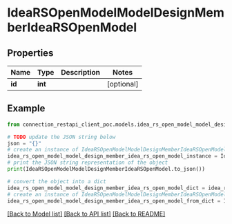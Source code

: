# IdeaRSOpenModelModelDesignMemberIdeaRSOpenModel


## Properties

Name | Type | Description | Notes
------------ | ------------- | ------------- | -------------
**id** | **int** |  | [optional] 

## Example

```python
from connection_restapi_client_poc.models.idea_rs_open_model_model_design_member_idea_rs_open_model import IdeaRSOpenModelModelDesignMemberIdeaRSOpenModel

# TODO update the JSON string below
json = "{}"
# create an instance of IdeaRSOpenModelModelDesignMemberIdeaRSOpenModel from a JSON string
idea_rs_open_model_model_design_member_idea_rs_open_model_instance = IdeaRSOpenModelModelDesignMemberIdeaRSOpenModel.from_json(json)
# print the JSON string representation of the object
print(IdeaRSOpenModelModelDesignMemberIdeaRSOpenModel.to_json())

# convert the object into a dict
idea_rs_open_model_model_design_member_idea_rs_open_model_dict = idea_rs_open_model_model_design_member_idea_rs_open_model_instance.to_dict()
# create an instance of IdeaRSOpenModelModelDesignMemberIdeaRSOpenModel from a dict
idea_rs_open_model_model_design_member_idea_rs_open_model_from_dict = IdeaRSOpenModelModelDesignMemberIdeaRSOpenModel.from_dict(idea_rs_open_model_model_design_member_idea_rs_open_model_dict)
```
[[Back to Model list]](../README.md#documentation-for-models) [[Back to API list]](../README.md#documentation-for-api-endpoints) [[Back to README]](../README.md)


